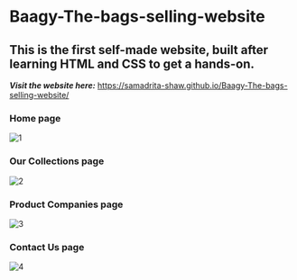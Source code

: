 # Baagy-The-bags-selling-website
## This is the first self-made website, built after learning HTML and CSS to get a hands-on.
***Visit the website here:*** https://samadrita-shaw.github.io/Baagy-The-bags-selling-website/
### Home page
![1](https://user-images.githubusercontent.com/88196245/178153170-8259f5ff-28dd-4d70-ae02-d0b9d820f97e.png)
### Our Collections page
![2](https://user-images.githubusercontent.com/88196245/178153174-e738b38d-6a1f-474f-9a8b-16aa1c6b9041.png)
### Product Companies page
![3](https://user-images.githubusercontent.com/88196245/178153175-bc3a4033-a20b-4fe8-a02d-bb5dfa62ecec.png)
### Contact Us page
![4](https://user-images.githubusercontent.com/88196245/178153180-dd32b0d3-a9b1-4122-a358-0c4c03d50b93.png)
